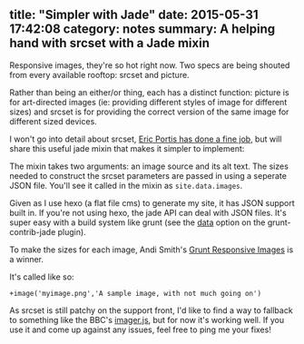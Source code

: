 title: "Simpler <srcset> with Jade"
date: 2015-05-31 17:42:08
category: notes
summary: A helping hand with srcset with a Jade mixin
---

Responsive images, they're so hot right now. Two specs are being shouted from every available rooftop: srcset and picture.

Rather than being an either/or thing, each has a distinct function: picture is for art-directed images (ie: providing different styles of image for different sizes) and srcset is for providing the correct version of the same image for different sized devices.

I won't go into detail about srcset, [Eric Portis has done a fine job](https://ericportis.com/posts/2014/srcset-sizes/), but will share this useful jade mixin that makes it simpler to implement:

<script src="https://gist.github.com/jackarmley/d5a8f76ea85ff7381111.js"></script>

The mixin takes two arguments: an image source and its alt text. The sizes needed to construct the srcset parameters are passed in using a seperate JSON file. You'll see it called in the mixin as `site.data.images`.

<script src="https://gist.github.com/jackarmley/4db26c1bb43220596b84.js"></script>

Given as I use hexo (a flat file cms) to generate my site, it has JSON support built in. If you're not using hexo, the jade API can deal with JSON files. It's super easy with a build system like grunt (see the [data](https://github.com/gruntjs/grunt-contrib-jade#data) option on the grunt-contrib-jade plugin).

To make the sizes for each image, Andi Smith's [Grunt Responsive Images](https://github.com/andismith/grunt-responsive-images) is a winner.

It's called like so:

```
+image('myimage.png','A sample image, with not much going on')
```

As srcset is still patchy on the support front, I'd like to find a way to fallback to something like the BBC's [imager.js](https://github.com/BBC-News/Imager.js/), but for now it's working well. If you use it and come up against any issues, feel free to ping me your fixes!
